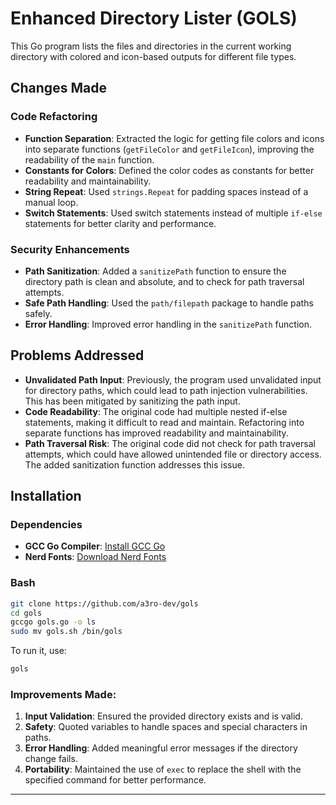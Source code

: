 # Enhanced Directory Lister (GOLS)

This Go program lists the files and directories in the current working directory with colored and icon-based outputs for different file types.

## Changes Made

### Code Refactoring
- **Function Separation**: Extracted the logic for getting file colors and icons into separate functions (`getFileColor` and `getFileIcon`), improving the readability of the `main` function.
- **Constants for Colors**: Defined the color codes as constants for better readability and maintainability.
- **String Repeat**: Used `strings.Repeat` for padding spaces instead of a manual loop.
- **Switch Statements**: Used switch statements instead of multiple `if-else` statements for better clarity and performance.

### Security Enhancements
- **Path Sanitization**: Added a `sanitizePath` function to ensure the directory path is clean and absolute, and to check for path traversal attempts.
- **Safe Path Handling**: Used the `path/filepath` package to handle paths safely.
- **Error Handling**: Improved error handling in the `sanitizePath` function.

## Problems Addressed
- **Unvalidated Path Input**: Previously, the program used unvalidated input for directory paths, which could lead to path injection vulnerabilities. This has been mitigated by sanitizing the path input.
- **Code Readability**: The original code had multiple nested if-else statements, making it difficult to read and maintain. Refactoring into separate functions has improved readability and maintainability.
- **Path Traversal Risk**: The original code did not check for path traversal attempts, which could have allowed unintended file or directory access. The added sanitization function addresses this issue.

## Installation

### Dependencies
- **GCC Go Compiler**: [Install GCC Go](https://go.dev/doc/install/gccgo)
- **Nerd Fonts**: [Download Nerd Fonts](https://www.nerdfonts.com/font-downloads)

### Bash
```bash
git clone https://github.com/a3ro-dev/gols
cd gols
gccgo gols.go -o ls
sudo mv gols.sh /bin/gols
```

To run it, use:
```bash
gols
```

### Improvements Made:
1. **Input Validation**: Ensured the provided directory exists and is valid.
2. **Safety**: Quoted variables to handle spaces and special characters in paths.
3. **Error Handling**: Added meaningful error messages if the directory change fails.
4. **Portability**: Maintained the use of `exec` to replace the shell with the specified command for better performance.

---

